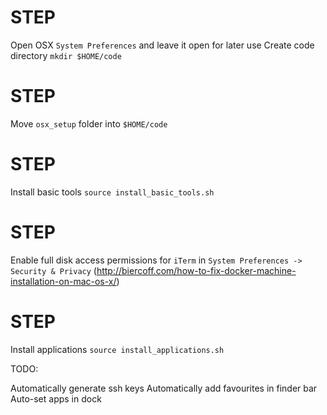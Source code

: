 # STEP #
Open OSX `System Preferences` and leave it open for later use
Create code directory
`mkdir $HOME/code`

# STEP #
Move `osx_setup` folder into `$HOME/code`

# STEP #
Install basic tools
`source install_basic_tools.sh`

# STEP #
Enable full disk access permissions for `iTerm` in `System Preferences -> Security & Privacy` (http://biercoff.com/how-to-fix-docker-machine-installation-on-mac-os-x/)

# STEP #
Install applications
`source install_applications.sh`

TODO:

Automatically generate ssh keys
Automatically add favourites in finder bar
Auto-set apps in dock

